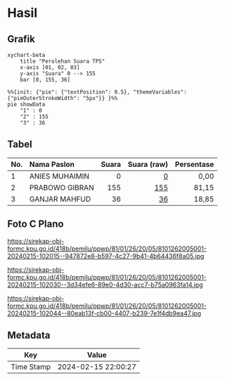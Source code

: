 # Hasil

## Grafik

```mermaid
xychart-beta
    title "Perolehan Suara TPS"
    x-axis [01, 02, 03]
    y-axis "Suara" 0 --> 155
    bar [0, 155, 36]
```

```mermaid
%%{init: {"pie": {"textPosition": 0.5}, "themeVariables": {"pieOuterStrokeWidth": "5px"}} }%%
pie showData
    "1" : 0
    "2" : 155
    "3" : 36
```

## Tabel

| No. | Nama Paslon    | Suara | Suara (raw) | Persentase |
|:--- |:-------------- | -----:| -----------:| ----------:|
| 1   | ANIES MUHAIMIN | 0     | [0][p-1]    | 0,00       |
| 2   | PRABOWO GIBRAN | 155   | [155][p-2]  | 81,15      |
| 3   | GANJAR MAHFUD  | 36    | [36][p-3]   | 18,85      |


[p-1]: https://github.com/gigit-pemilu/pemilu-2024-81-maluku/blob/main/pilpres/hitung-suara/sub/81-maluku/sub/01-maluku-tengah/sub/26-saparua-timur/sub/2005-mahu/sub/001-tps/sub/paslon-1.txt
[p-2]: https://github.com/gigit-pemilu/pemilu-2024-81-maluku/blob/main/pilpres/hitung-suara/sub/81-maluku/sub/01-maluku-tengah/sub/26-saparua-timur/sub/2005-mahu/sub/001-tps/sub/paslon-2.txt
[p-3]: https://github.com/gigit-pemilu/pemilu-2024-81-maluku/blob/main/pilpres/hitung-suara/sub/81-maluku/sub/01-maluku-tengah/sub/26-saparua-timur/sub/2005-mahu/sub/001-tps/sub/paslon-3.txt

## Foto C Plano

https://sirekap-obj-formc.kpu.go.id/418b/pemilu/ppwp/81/01/26/20/05/8101262005001-20240215-102015--947872e8-b597-4c27-9b41-4b64436f8a05.jpg

https://sirekap-obj-formc.kpu.go.id/418b/pemilu/ppwp/81/01/26/20/05/8101262005001-20240215-102030--3d34efe6-89e0-4d30-acc7-b75a0963fa14.jpg

https://sirekap-obj-formc.kpu.go.id/418b/pemilu/ppwp/81/01/26/20/05/8101262005001-20240215-102044--80eab13f-cb00-4407-b239-7e1f4db9ea47.jpg


## Metadata

| Key        | Value               |
| ---------- | ------------------- |
| Time Stamp | 2024-02-15 22:00:27 |



